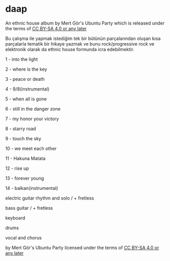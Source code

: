 # daap

An ethnic house album by Mert Gör's Ubuntu Party which is released under the terms of [CC BY-SA 4.0 or any later](by-sa.markdown)

Bu çalışma ile yapmak istediğim tek bir bütünün parçalarından oluşan kısa parçalarla tematik bir hikaye yazmak ve bunu rock/progressive rock ve elektronik olarak da ethnic house formunda icra edebilmektir.

1  - into the light

2  - where is the key

3  - peace or death

4  - 9/8(instrumental) 

5  - when all is gone

6  - still in the danger zone

7  - my honor your victory

8  - starry road

9  - touch the sky

10 - we meet each other

11 - Hakuna Matata

12 - rise up

13 - forever young 

14 - balkan(instrumental)

electric guitar rhythm and solo / + fretless

bass guitar     / + fretless

keyboard

drums

vocal and chorus

by Mert Gör's Ubuntu Party licensed under the terms of [CC BY-SA 4.0 or any later](by-sa.markdown)


